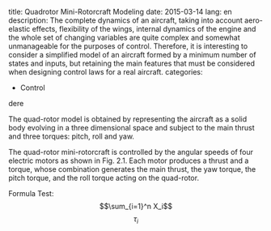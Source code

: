 title: Quadrotor Mini-Rotorcraft Modeling 
date: 2015-03-14
lang: en
description: The complete dynamics of an aircraft, taking into account aero-elastic effects, flexibility of the wings, internal dynamics of the engine and the whole set of changing variables are quite complex and somewhat unmanageable for the purposes of control. Therefore, it is interesting to consider a simplified model of an aircraft formed by a minimum number of states and inputs, but retaining the main features that must be considered when designing control laws for a real aircraft.
categories: 
- Control

dere

The quad-rotor model is obtained by representing the aircraft as a solid body evolving in a three dimensional space and subject to the main thrust and three torques: pitch, roll and yaw.

The quad-rotor mini-rotorcraft is controlled by the angular speeds of four electric motors as shown in Fig. 2.1. Each motor produces a thrust and a torque, whose combination generates the main thrust, the yaw torque, the pitch torque, and the roll torque acting on the quad-rotor. 

Formula Test:
$$\sum_{i=1}^n X_i$$
$$\tau_{i}$$

